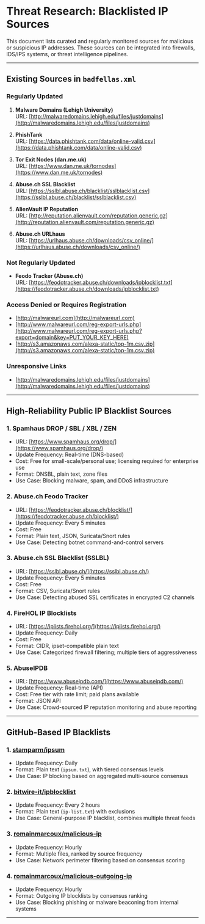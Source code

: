 # Threat Research: Blacklisted IP Sources

This document lists curated and regularly monitored sources for malicious or suspicious IP addresses. These sources can be integrated into firewalls, IDS/IPS systems, or threat intelligence pipelines.

---

## Existing Sources in `badfellas.xml`

### Regularly Updated
1. **Malware Domains (Lehigh University)**  
   URL: [http://malwaredomains.lehigh.edu/files/justdomains](http://malwaredomains.lehigh.edu/files/justdomains)

2. **PhishTank**  
   URL: [https://data.phishtank.com/data/online-valid.csv](https://data.phishtank.com/data/online-valid.csv)

3. **Tor Exit Nodes (dan.me.uk)**  
   URL: [https://www.dan.me.uk/tornodes](https://www.dan.me.uk/tornodes)

4. **Abuse.ch SSL Blacklist**  
   URL: [https://sslbl.abuse.ch/blacklist/sslblacklist.csv](https://sslbl.abuse.ch/blacklist/sslblacklist.csv)

5. **AlienVault IP Reputation**  
   URL: [http://reputation.alienvault.com/reputation.generic.gz](http://reputation.alienvault.com/reputation.generic.gz)

6. **Abuse.ch URLhaus**  
   URL: [https://urlhaus.abuse.ch/downloads/csv_online/](https://urlhaus.abuse.ch/downloads/csv_online/)

### Not Regularly Updated
- **Feodo Tracker (Abuse.ch)**  
  URL: [https://feodotracker.abuse.ch/downloads/ipblocklist.txt](https://feodotracker.abuse.ch/downloads/ipblocklist.txt)

### Access Denied or Requires Registration
- [http://malwareurl.com](http://malwareurl.com)  
- [http://www.malwareurl.com/reg-export-urls.php](http://www.malwareurl.com/reg-export-urls.php?export=domain&key=PUT_YOUR_KEY_HERE)  
- [http://s3.amazonaws.com/alexa-static/top-1m.csv.zip](http://s3.amazonaws.com/alexa-static/top-1m.csv.zip)

### Unresponsive Links
- [http://malwaredomains.lehigh.edu/files/justdomains](http://malwaredomains.lehigh.edu/files/justdomains)

---

## High-Reliability Public IP Blacklist Sources

### 1. Spamhaus DROP / SBL / XBL / ZEN
- URL: [https://www.spamhaus.org/drop/](https://www.spamhaus.org/drop/)
- Update Frequency: Real-time (DNS-based)
- Cost: Free for small-scale/personal use; licensing required for enterprise use
- Format: DNSBL, plain text, zone files
- Use Case: Blocking malware, spam, and DDoS infrastructure

### 2. Abuse.ch Feodo Tracker
- URL: [https://feodotracker.abuse.ch/blocklist/](https://feodotracker.abuse.ch/blocklist/)
- Update Frequency: Every 5 minutes
- Cost: Free
- Format: Plain text, JSON, Suricata/Snort rules
- Use Case: Detecting botnet command-and-control servers

### 3. Abuse.ch SSL Blacklist (SSLBL)
- URL: [https://sslbl.abuse.ch/](https://sslbl.abuse.ch/)
- Update Frequency: Every 5 minutes
- Cost: Free
- Format: CSV, Suricata/Snort rules
- Use Case: Detecting abused SSL certificates in encrypted C2 channels

### 4. FireHOL IP Blocklists
- URL: [https://iplists.firehol.org/](https://iplists.firehol.org/)
- Update Frequency: Daily
- Cost: Free
- Format: CIDR, ipset-compatible plain text
- Use Case: Categorized firewall filtering; multiple tiers of aggressiveness

### 5. AbuseIPDB
- URL: [https://www.abuseipdb.com/](https://www.abuseipdb.com/)
- Update Frequency: Real-time (API)
- Cost: Free tier with rate limit; paid plans available
- Format: JSON API
- Use Case: Crowd-sourced IP reputation monitoring and abuse reporting

---

## GitHub-Based IP Blacklists

### 1. [stamparm/ipsum](https://github.com/stamparm/ipsum)
- Update Frequency: Daily
- Format: Plain text (`ipsum.txt`), with tiered consensus levels
- Use Case: IP blocking based on aggregated multi-source consensus

### 2. [bitwire-it/ipblocklist](https://github.com/bitwire-it/ipblocklist)
- Update Frequency: Every 2 hours
- Format: Plain text (`ip-list.txt`) with exclusions
- Use Case: General-purpose IP blacklist, combines multiple threat feeds

### 3. [romainmarcoux/malicious-ip](https://github.com/romainmarcoux/malicious-ip)
- Update Frequency: Hourly
- Format: Multiple files, ranked by source frequency
- Use Case: Network perimeter filtering based on consensus scoring

### 4. [romainmarcoux/malicious-outgoing-ip](https://github.com/romainmarcoux/malicious-outgoing-ip)
- Update Frequency: Hourly
- Format: Outgoing IP blocklists by consensus ranking
- Use Case: Blocking phishing or malware beaconing from internal systems

---
